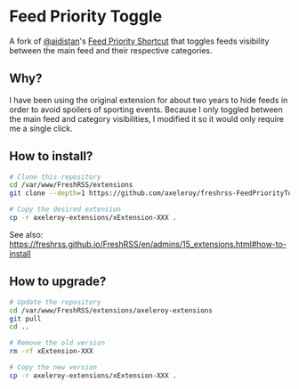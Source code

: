# Feed Priority Toggle

A fork of [@aidistan](https://github.com/aidistan)'s [Feed Priority Shortcut](https://github.com/aidistan/freshrss-extensions)
that toggles feeds visibility between the main feed and their respective categories.

## Why?

I have been using the original extension for about two years to hide feeds in
order to avoid spoilers of sporting events. Because I only toggled between the
main feed and category visibilities, I modified it so it would only require me
a single click.

## How to install?

```sh
# Clone this repository
cd /var/www/FreshRSS/extensions
git clone --depth=1 https://github.com/axeleroy/freshrss-FeedPriorityToogle.git axeleroy-extensions

# Copy the desired extension
cp -r axeleroy-extensions/xExtension-XXX .
```

See also: https://freshrss.github.io/FreshRSS/en/admins/15_extensions.html#how-to-install

## How to upgrade?

```sh
# Update the repository
cd /var/www/FreshRSS/extensions/axeleroy-extensions
git pull
cd ..

# Remove the old version
rm -rf xExtension-XXX

# Copy the new version
cp -r axeleroy-extensions/xExtension-XXX .
```
